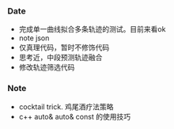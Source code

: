 ### Date
- 完成单一曲线拟合多条轨迹的测试。目前来看ok
- note json
- 仅真理代码，暂时不修饰代码
- 思考近，中段预测轨迹融合
- 修改轨迹筛选代码

### Note
- cocktail trick. 鸡尾酒疗法策略
- c++ auto& auto& const 的使用技巧